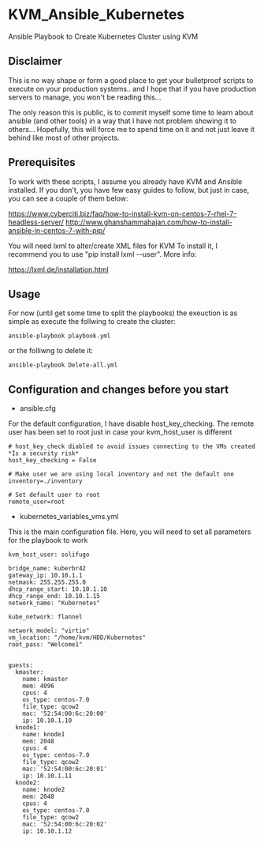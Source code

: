 # KVM_Ansible_Kubernetes #
Ansible Playbook to Create Kubernetes Cluster using KVM

## Disclaimer ##
This is no way shape or form a good place to get your bulletproof scripts to execute on your production systems.. and I hope that if you have production servers to manage, you won't be reading this...

The only reason this is public, is to commit myself some time to learn about ansible (and other tools) in a way that I have not problem showing it to others...
Hopefully, this will force me to spend time on it and not just leave it behind like most of other projects.

## Prerequisites ##
To work with these scripts, I assume you already have KVM and Ansible installed.
If you don't, you have few easy guides to follow, but just in case, you can see a couple of them below:

https://www.cyberciti.biz/faq/how-to-install-kvm-on-centos-7-rhel-7-headless-server/
http://www.ghanshammahajan.com/how-to-install-ansible-in-centos-7-with-pip/

You will need lxml to alter/create XML files for KVM
To install it, I recommend you to use "pip install lxml --user". More info: 

https://lxml.de/installation.html

## Usage ##

For now (until get some time to split the playbooks) the exeuction is as simple as execute the follwing to create the cluster:

`ansible-playbook playbook.yml`

or the folliwng to delete it:

`ansible-playbook Delete-all.yml`

## Configuration and changes before you start ##

- ansible.cfg

For the default configuration, I have disable host_key_checking.
The remote user has been set to root just in case your kvm_host_user is different
```[defaults]
# host_key_check diabled to avoid issues connecting to the VMs created *Is a security risk*
host_key_checking = False

# Make user we are using local inventory and not the default one
inventory=./inventory

# Set default user to root
remote_user=root
```

- kubernetes_variables_vms.yml

This is the main configuration file.
Here, you will need to set all parameters for the playbook to work

```---
kvm_host_user: solifugo

bridge_name: kuberbr42
gateway_ip: 10.10.1.1
netmask: 255.255.255.0
dhcp_range_start: 10.10.1.10
dhcp_range_end: 10.10.1.15
network_name: "Kubernetes"

kube_network: flannel

network_model: "virtio"
vm_location: "/home/kvm/HDD/Kubernetes"
root_pass: "Welcome1"


guests:
  kmaster:
    name: kmaster
    mem: 4096
    cpus: 4
    os_type: centos-7.0
    file_type: qcow2
    mac: '52:54:00:6c:20:00'
    ip: 10.10.1.10
  knode1:
    name: knode1
    mem: 2048
    cpus: 4
    os_type: centos-7.0
    file_type: qcow2
    mac: '52:54:00:6c:20:01'
    ip: 10.10.1.11
  knode2:
    name: knode2
    mem: 2048
    cpus: 4
    os_type: centos-7.0
    file_type: qcow2
    mac: '52:54:00:6c:20:02'
    ip: 10.10.1.12
```


